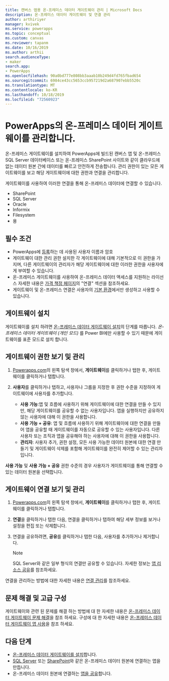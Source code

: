 ```yaml
---
title: 캔버스 앱용 온-프레미스 데이터 게이트웨이 관리 | Microsoft Docs
description: 온-프레미스 데이터 게이트웨이 및 연결 관리
author: arthiriyer
manager: kvivek
ms.service: powerapps
ms.topic: conceptual
ms.custom: canvas
ms.reviewer: tapanm
ms.date: 10/16/2019
ms.author: arthii
search.audienceType:
- maker
search.app:
- PowerApps
ms.openlocfilehash: 90a0bd777e808bb3aaab10b249d4fd765fbad654
ms.sourcegitcommit: 6984ce43cc5653ccb957219d2a687907ebb5520c
ms.translationtype: MT
ms.contentlocale: ko-KR
ms.lasthandoff: 10/18/2019
ms.locfileid: "72560923"
---
```

# <a name="manage-an-on-premises-data-gateway-in-powerapps"></a>PowerApps의 온-프레미스 데이터 게이트웨이를 관리합니다.

온-프레미스 게이트웨이를 설치하여 PowerApps에 빌드된 캔버스 앱 및 온-프레미스 SQL Server 데이터베이스 또는 온-프레미스 SharePoint 사이트와 같이 클라우드에 없는 데이터 원본 간에 데이터를 빠르고 안전하게 전송합니다. 관리 권한이 있는 모든 게이트웨이를 보고 해당 게이트웨이에 대한 권한과 연결을 관리합니다.

게이트웨이를 사용하여 이러한 연결을 통해 온-프레미스 데이터에 연결할 수 있습니다.

* SharePoint
* SQL Server
* Oracle
* Informix
* Filesystem
* 용

## <a name="prerequisites"></a>필수 조건

* PowerApps에 [등록](../signup-for-powerapps.md)하는 데 사용된 사용자 이름과 암호
* 게이트웨이 대한 관리 권한 설치한 각 게이트웨이에 대해 기본적으로 이 권한을 가지며, 다른 게이트웨이의 관리자가 해당 게이트웨이에 대한 이러한 권한을 사용자에게 부여할 수 있습니다.
* 온-프레미스 게이트웨이를 사용하여 온-프레미스 데이터 액세스를 지원하는 라이선스 자세한 내용은 [가격 책정 페이지](https://powerapps.microsoft.com/pricing/)의 "연결" 섹션을 참조하세요.
* 게이트웨이 및 온-프레미스 연결은 사용자의 [기본 환경](working-with-environments.md)에서만 생성하고 사용할 수 있습니다.

## <a name="install-a-gateway"></a>게이트웨이 설치

게이트웨이를 설치 하려면 [온-프레미스 데이터 게이트웨이 설치](/data-integration/gateway/service-gateway-install)의 단계를 따릅니다. _온-프레미스 데이터 게이트웨이 (개인 모드)_ 를 Power BI에만 사용할 수 있기 때문에 게이트웨이를 표준 모드로 설치 합니다.

## <a name="view-and-manage-gateway-permissions"></a>게이트웨이 권한 보기 및 관리

1. [Powerapps.com](https://web.powerapps.com?utm_source=padocs&utm_medium=linkinadoc&utm_campaign=referralsfromdoc)의 왼쪽 탐색 창에서, **게이트웨이**를 클릭하거나 탭한 후, 게이트웨이를 클릭하거나 탭합니다.

2. **사용자**를 클릭하거나 탭하고, 사용자나 그룹을 지정한 후 권한 수준을 지정하여 게이트웨이에 사용자를 추가합니다.

   * **사용 가능**:앱 및 흐름에 사용하기 위해 게이트웨이에 대한 연결을 만들 수 있지만, 해당 게이트웨이를 공유할 수 없는 사용자입니다. 앱을 실행하지만 공유하지 않는 사용자에 대해 이 권한을 사용합니다.
   * **사용 가능 + 공유**: 앱 및 흐름에 사용하기 위해 게이트웨이에 대한 연결을 만들어 앱을 공유할 때 게이트웨이를 자동으로 공유할 수 있는 사용자입니다. 다른 사용자 또는 조직과 앱을 공유해야 하는 사용자에 대해 이 권한을 사용합니다.
   * **관리자**: 사용자 추가, 권한 설정, 모든 사용 가능한 데이터 원본에 대한 연결 만들기 및 게이트웨이 삭제를 포함해 게이트웨이를 완전히 제어할 수 있는 관리자입니다.

**사용 가능** 및 **사용 가능 + 공유** 권한 수준의 경우 사용자가 게이트웨이를 통해 연결할 수 있는 데이터 원본을 선택합니다.

## <a name="view-and-manage-gateway-connections"></a>게이트웨이 연결 보기 및 관리

1. [Powerapps.com](https://web.powerapps.com?utm_source=padocs&utm_medium=linkinadoc&utm_campaign=referralsfromdoc)의 왼쪽 탐색 창에서, **게이트웨이**를 클릭하거나 탭한 후, 게이트웨이를 클릭하거나 탭합니다.

2. **연결**을 클릭하거나 탭한 다음, 연결을 클릭하거나 탭하여 해당 세부 정보를 보거나 설정을 편집 또는 삭제합니다.

3. 연결을 공유하려면, **공유**를 클릭하거나 탭한 다음, 사용자를 추가하거나 제거합니다.

    > [!NOTE]
   > SQL Server와 같은 일부 형식의 연결만 공유할 수 있습니다. 자세한 정보는 [앱 리소스 공유](share-app-resources.md)를 참조하세요.

연결을 관리하는 방법에 대한 자세한 내용은 [연결 관리](add-manage-connections.md)를 참조하세요.

## <a name="troubleshooting-and-advanced-configuration"></a>문제 해결 및 고급 구성

게이트웨이와 관련 된 문제를 해결 하는 방법에 대 한 자세한 내용은 [온-프레미스 데이터 게이트웨이 문제 해결](/data-integration/gateway/service-gateway-tshoot)을 참조 하세요. 구성에 대 한 자세한 내용은 [온-프레미스 데이터 게이트웨이 앱 사용](/data-integration/gateway/service-gateway-app)을 참조 하세요.

## <a name="next-steps"></a>다음 단계

* [온-프레미스 데이터 게이트웨이를 설치](/data-integration/gateway/service-gateway-install)합니다.
* [SQL Server](connections/connection-azure-sqldatabase.md) 또는 [SharePoint](connections/connection-sharepoint-online.md)와 같은 온-프레미스 데이터 원본에 연결하는 앱을 만듭니다.
* 온-프레미스 데이터 원본에 연결하는 [앱을 공유](share-app.md)합니다.
